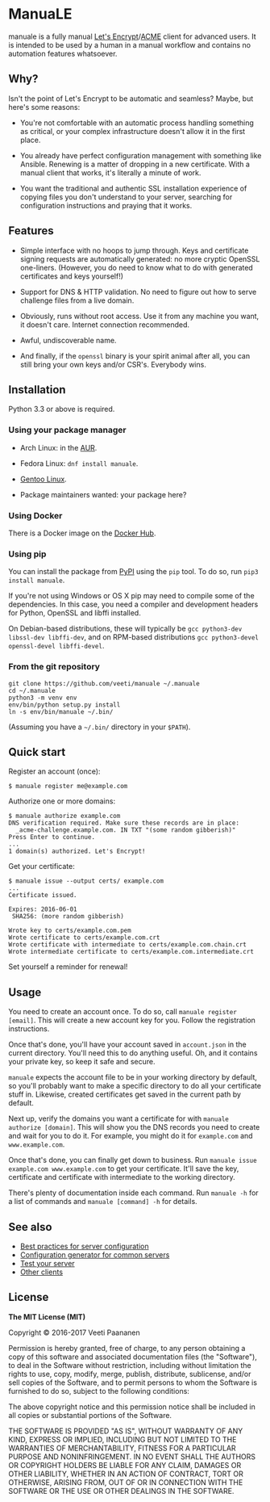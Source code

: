 # ManuaLE

manuale is a fully manual [Let's Encrypt](https://letsencrypt.org)/[ACME](https://github.com/ietf-wg-acme/acme/) client for advanced users. It is intended to be used by a human in a manual workflow and contains no automation features whatsoever.

## Why?

Isn't the point of Let's Encrypt to be automatic and seamless? Maybe, but here's some reasons:

* You're not comfortable with an automatic process handling something as critical, or your complex infrastructure doesn't allow it in the first place.

* You already have perfect configuration management with something like Ansible. Renewing is a matter of dropping in a new certificate. With a manual client that works, it's literally a minute of work.

* You want the traditional and authentic SSL installation experience of copying files you don't understand to your server, searching for configuration instructions and praying that it works.

## Features

* Simple interface with no hoops to jump through. Keys and certificate signing requests are automatically generated: no more cryptic OpenSSL one-liners. (However, you do need to know what to do with generated certificates and keys yourself!)

* Support for DNS & HTTP validation. No need to figure out how to serve challenge files from a live domain.

* Obviously, runs without root access. Use it from any machine you want, it doesn't care. Internet connection recommended.

* Awful, undiscoverable name.

* And finally, if the `openssl` binary is your spirit animal after all, you can still bring your own keys and/or CSR's. Everybody wins.

## Installation

Python 3.3 or above is required.

### Using your package manager

* Arch Linux: in the [AUR](https://aur.archlinux.org/packages/manuale).

* Fedora Linux: `dnf install manuale`.

* [Gentoo Linux](https://packages.gentoo.org/packages/app-crypt/manuale).

* Package maintainers wanted: your package here?

### Using Docker

There is a Docker image on the [Docker Hub](https://hub.docker.com/r/jgiannuzzi/letsencrypt-manuale/).

### Using pip

You can install the package from [PyPI](https://pypi.python.org/pypi/manuale) using the `pip` tool. To do so, run `pip3 install manuale`.

If you're not using Windows or OS X pip may need to compile some of the dependencies. In this case, you need a compiler and development headers for Python, OpenSSL and libffi installed.

On Debian-based distributions, these will typically be `gcc python3-dev libssl-dev libffi-dev`, and on RPM-based distributions `gcc python3-devel openssl-devel libffi-devel`.

### From the git repository

    git clone https://github.com/veeti/manuale ~/.manuale
    cd ~/.manuale
    python3 -m venv env
    env/bin/python setup.py install
    ln -s env/bin/manuale ~/.bin/

(Assuming you have a `~/.bin/` directory in your `$PATH`).

## Quick start

Register an account (once):

    $ manuale register me@example.com

Authorize one or more domains:

    $ manuale authorize example.com
    DNS verification required. Make sure these records are in place:
      _acme-challenge.example.com. IN TXT "(some random gibberish)"
    Press Enter to continue.
    ...
    1 domain(s) authorized. Let's Encrypt!

Get your certificate:

    $ manuale issue --output certs/ example.com
    ...
    Certificate issued.

    Expires: 2016-06-01
     SHA256: (more random gibberish)

    Wrote key to certs/example.com.pem
    Wrote certificate to certs/example.com.crt
    Wrote certificate with intermediate to certs/example.com.chain.crt
    Wrote intermediate certificate to certs/example.com.intermediate.crt

Set yourself a reminder for renewal!

## Usage

You need to create an account once. To do so, call `manuale register [email]`. This will create a new account key for you. Follow the registration instructions.

Once that's done, you'll have your account saved in `account.json` in the current directory. You'll need this to do anything useful. Oh, and it contains your private key, so keep it safe and secure.

`manuale` expects the account file to be in your working directory by default, so you'll probably want to make a specific directory to do all your certificate stuff in. Likewise, created certificates get saved in the current path by default.

Next up, verify the domains you want a certificate for with `manuale authorize [domain]`. This will show you the DNS records you need to create and wait for you to do it. For example, you might do it for `example.com` and `www.example.com`.

Once that's done, you can finally get down to business. Run `manuale issue example.com www.example.com` to get your certificate. It'll save the key, certificate and certificate with intermediate to the working directory.

There's plenty of documentation inside each command. Run `manuale -h` for a list of commands and `manuale [command] -h` for details.

## See also

* [Best practices for server configuration](https://wiki.mozilla.org/Security/Server_Side_TLS)
* [Configuration generator for common servers](https://mozilla.github.io/server-side-tls/ssl-config-generator/)
* [Test your server](https://www.ssllabs.com/ssltest/)
* [Other clients](https://community.letsencrypt.org/t/list-of-client-implementations/2103)

## License

**The MIT License (MIT)**

Copyright © 2016-2017 Veeti Paananen

Permission is hereby granted, free of charge, to any person obtaining a copy of this software and associated documentation files (the "Software"), to deal in the Software without restriction, including without limitation the rights to use, copy, modify, merge, publish, distribute, sublicense, and/or sell copies of the Software, and to permit persons to whom the Software is furnished to do so, subject to the following conditions:

The above copyright notice and this permission notice shall be included in all copies or substantial portions of the Software.

THE SOFTWARE IS PROVIDED "AS IS", WITHOUT WARRANTY OF ANY KIND, EXPRESS OR IMPLIED, INCLUDING BUT NOT LIMITED TO THE WARRANTIES OF MERCHANTABILITY, FITNESS FOR A PARTICULAR PURPOSE AND NONINFRINGEMENT. IN NO EVENT SHALL THE AUTHORS OR COPYRIGHT HOLDERS BE LIABLE FOR ANY CLAIM, DAMAGES OR OTHER LIABILITY, WHETHER IN AN ACTION OF CONTRACT, TORT OR OTHERWISE, ARISING FROM, OUT OF OR IN CONNECTION WITH THE SOFTWARE OR THE USE OR OTHER DEALINGS IN THE SOFTWARE.
